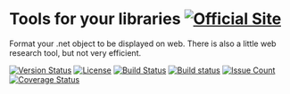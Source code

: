 # Tools for your libraries [![Official Site](https://img.shields.io/badge/site-servodroid.com-orange.svg)](http://servodroid.com)

Format your .net object to be displayed on web. There is also a little web research tool, but not very efficient.

[![Version Status](https://img.shields.io/nuget/v/Tools4Libraries.svg)](https://www.nuget.org/packages/Tools4Libraries/)
[![License](https://img.shields.io/github/license/brandondahler/Data.HashFunction.svg)](https://raw.githubusercontent.com/ThibaultMontaufray/Tools4Libraries/master/License)
[![Build Status](https://travis-ci.org/ThibaultMontaufray/Tools4Libraries.svg?branch=master)](https://travis-ci.org/ThibaultMontaufray/Tools4Libraries) 
[![Build status](https://ci.appveyor.com/api/projects/status/sidmejyg6biq7gkr?svg=true)](https://ci.appveyor.com/project/ThibaultMontaufray/manager-database)
[![Issue Count](https://codeclimate.com/github/ThibaultMontaufray/Tools4Libraries/badges/issue_count.svg)](https://codeclimate.com/github/ThibaultMontaufray/Tools4Libraries)
[![Coverage Status](https://coveralls.io/repos/ThibaultMontaufray/Tools4Libraries/badge.svg?branch=xunit-opencover-appveyor)](https://coveralls.io/github/ThibaultMontaufray/Tools4Libraries?branch=xunit-opencover-appveyor)
